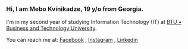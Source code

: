 ### Hi, I am Mebo Kvinikadze, 19 y/o from Georgia.

I'm in my second year of studying Information Technology (IT) at [BTU • Business and Technology University](https://www.facebook.com/BTUGEORGIA).

You can reach me at: [Facebook](https://www.facebook.com/spaccecowboy/) , [Instagram](https://www.instagram.com/mebokvinikadzee/) , [Linkedin](https://www.linkedin.com/in/mebo-kvinikadze-ab2ba8226/)






